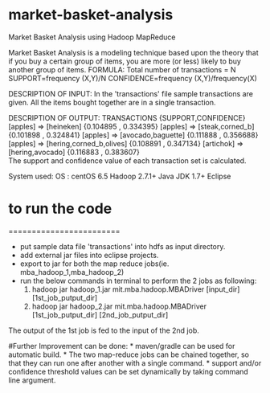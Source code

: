 # market-basket-analysis
Market Basket Analysis using Hadoop MapReduce

Market Basket Analysis is a modeling technique based upon the theory that if you buy a certain group of items, you are more (or less) likely to buy another group of items.
FORMULA: 
    Total number of transactions = N
    SUPPORT=frequency (X,Y)/N
    CONFIDENCE=frequency (X,Y)/frequency(X)

DESCRIPTION OF INPUT:
    In the 'transactions' file sample transactions are given. All the items bought together are in a single transaction.
    
DESCRIPTION OF OUTPUT:
    TRANSACTIONS             {SUPPORT,CONFIDENCE}
    [apples] => [heineken] {0.104895 , 0.334395}
    [apples] => [steak,corned_b] {0.101898 , 0.324841}
    [apples] => [avocado,baguette] {0.111888 , 0.356688}
    [apples] => [hering,corned_b,olives] {0.108891 , 0.347134}
    [artichok] => [hering,avocado] {0.116883 , 0.383607}    
The support and confidence value of each transaction set is calculated.

System used:
    OS : centOS 6.5
    Hadoop 2.7.1+
    Java JDK 1.7+
    Eclipse
    
# to run the code 
========================
 * put sample data file 'transactions' into hdfs as input directory.
 * add external jar files into eclipse projects.
 * export to jar for both the map reduce jobs(ie. mba_hadoop_1,mba_hadoop_2)
 * run the below commands in terminal to perform the 2 jobs as following:
    1) hadoop jar hadoop_1.jar mit.mba.hadoop.MBADriver [input_dir] [1st_job_putput_dir]
    2) hadoop jar hadoop_2.jar mit.mba.hadoop.MBADriver [1st_job_putput_dir] [2nd_job_putput_dir]
    
The output of the 1st job is fed to the input of the 2nd job.

#Further Improvement can be done:
    * maven/gradle can be used for automatic build.
    * The two map-reduce jobs can be chained together, so that they can run one after another with a single command.
    * support and/or confidence threshold values can be set dynamically by taking command line argument.
